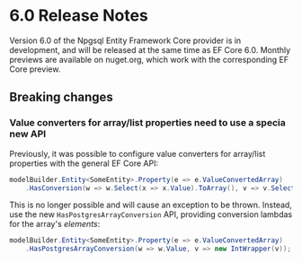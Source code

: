 # 6.0 Release Notes

Version 6.0 of the Npgsql Entity Framework Core provider is in development, and will be released at the same time as EF Core 6.0. Monthly previews are available on nuget.org, which work with the corresponding EF Core preview.

## Breaking changes

### Value converters for array/list properties need to use a specia new API

Previously, it was possible to configure value converters for array/list properties with the general EF Core API:

```c#
modelBuilder.Entity<SomeEntity>.Property(e => e.ValueConvertedArray)
    .HasConversion(w => w.Select(x => x.Value).ToArray(), v => v.Select(x => new IntWrapper(x)).ToArray());
```

This is no longer possible and will cause an exception to be thrown. Instead, use the new `HasPostgresArrayConversion` API, providing conversion lambdas for the array's *elements*:

```c#
modelBuilder.Entity<SomeEntity>.Property(e => e.ValueConvertedArray)
    .HasPostgresArrayConversion(w => w.Value, v => new IntWrapper(v));
```

